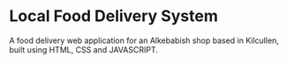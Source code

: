 #  Local Food Delivery System 
A food delivery web application for an Alkebabish shop based in Kilcullen, built using HTML, CSS and JAVASCRIPT.

